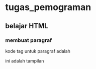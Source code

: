 # tugas_pemograman 
## belajar HTML

### membuat paragraf
<p> kode tag untuk paragraf adalah 
<p> ini adalah tampilan
<img ss"file.pmg">